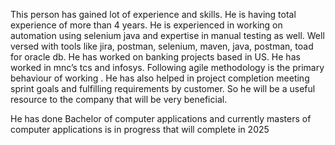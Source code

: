 This person has gained lot of experience and skills. He is having total experience of more than 4 years. He is experienced in working on automation using selenium java and expertise in manual testing as well. Well versed with tools like jira, postman, selenium, maven, java, postman, toad for oracle db. He has worked on banking projects based in US. He has worked in mnc’s tcs and infosys. Following agile methodology is the primary behaviour of working . He has also helped in project completion meeting sprint goals and fulfilling requirements by customer. So he will be a useful resource to the company that will be very beneficial.

He has done Bachelor of computer applications and currently masters of computer applications is in progress that will complete in 2025
